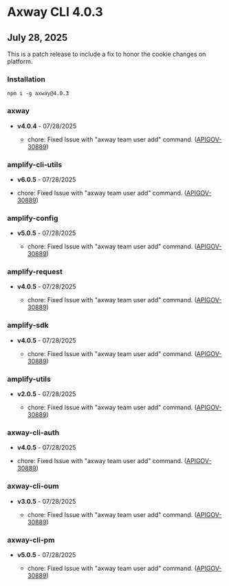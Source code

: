 # Axway CLI 4.0.3

## July 28, 2025

This is a patch release to include a fix to honor the cookie changes on platform.

### Installation

```
npm i -g axway@4.0.3
```

### axway

- **v4.0.4** - 07/28/2025

  - chore: Fixed Issue with "axway team user add" command.
    ([APIGOV-30889](https://jira.axway.com/browse/APIGOV-30889))

### amplify-cli-utils

- **v6.0.5** - 07/28/2025

- chore: Fixed Issue with "axway team user add" command.
  ([APIGOV-30889](https://jira.axway.com/browse/APIGOV-30889))

### amplify-config

- **v5.0.5** - 07/28/2025

  - chore: Fixed Issue with "axway team user add" command.
    ([APIGOV-30889](https://jira.axway.com/browse/APIGOV-30889))

### amplify-request

- **v4.0.5** - 07/28/2025

  - chore: Fixed Issue with "axway team user add" command.
    ([APIGOV-30889](https://jira.axway.com/browse/APIGOV-30889))

### amplify-sdk

- **v4.0.5** - 07/28/2025

  - chore: Fixed Issue with "axway team user add" command.
    ([APIGOV-30889](https://jira.axway.com/browse/APIGOV-30889))

### amplify-utils

- **v2.0.5** - 07/28/2025

  - chore: Fixed Issue with "axway team user add" command.
    ([APIGOV-30889](https://jira.axway.com/browse/APIGOV-30889))

### axway-cli-auth

- **v4.0.5** - 07/28/2025

- chore: Fixed Issue with "axway team user add" command.
  ([APIGOV-30889](https://jira.axway.com/browse/APIGOV-30889))

### axway-cli-oum

- **v3.0.5** - 07/28/2025

  - chore: Fixed Issue with "axway team user add" command.
    ([APIGOV-30889](https://jira.axway.com/browse/APIGOV-30889))

### axway-cli-pm

- **v5.0.5** - 07/28/2025

  - chore: Fixed Issue with "axway team user add" command.
    ([APIGOV-30889](https://jira.axway.com/browse/APIGOV-30889))
